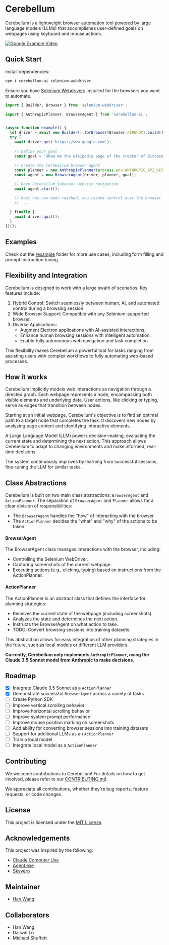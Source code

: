 # Cerebellum

Cerebellum is a lightweight browser automation tool powered by large language models (LLMs) that accomplishes user-defined goals on webpages using keyboard and mouse actions.

[![Google Example Video](https://github.com/user-attachments/assets/00278da9-1c89-40a4-b72e-8c853c8c003c)](https://github.com/user-attachments/assets/811a64e2-b3d7-408c-bac2-c9bc3bd78f51)

## Quick Start

Install dependencies:
```bash
npm i cerebellum-ai selenium-webdriver
```

Ensure you have [Selenium Webdrivers](https://www.npmjs.com/package/selenium-webdriver) installed for the browsers you want to automate. 

```typescript
import { Builder, Browser } from 'selenium-webdriver';

import { AnthropicPlanner, BrowserAgent } from 'cerebellum-ai';


(async function example() {
  let driver = await new Builder().forBrowser(Browser.FIREFOX).build();
  try {
    await driver.get('https://www.google.com');
    
    // Define your goal
    const goal = 'Show me the wikipedia page of the creator of Bitcoin';
    
    // Create the Cerebellum browser agent
    const planner = new AnthropicPlanner(process.env.ANTHROPIC_API_KEY as string);
    const agent = new BrowserAgent(driver, planner, goal);

    // Have Cerebellum takeover website navigation
    await agent.start();

    // Goal has now been reached, you resume control over the browser
    // ...
    
  } finally {
    await driver.quit();
  }
})();
```

## Examples

Check out the [/example](/example) folder for more use cases, including form filling and prompt instruction tuning.

## Flexibility and Integration

Cerebellum is designed to work with a large swath of scenarios. Key features include:

1. Hybrid Control: Switch seamlessly between human, AI, and automated control during a browsing session.
2. Wide Browser Support: Compatible with any Selenium-supported browser.
3. Diverse Applications: 
   - Augment Electron applications with AI-assisted interactions.
   - Enhance human browsing sessions with intelligent automation.
   - Enable fully autonomous web navigation and task completion.
   
This flexibility makes Cerebellum a powerful tool for tasks ranging from assisting users with complex workflows to fully automating web-based processes.

## How it works

Cerebellum implicitly models web interactions as navigation through a directed graph. Each webpage represents a node, encompassing both visible elements and underlying data. User actions, like clicking or typing, serve as edges that transition between nodes.

Starting at an initial webpage, Cerebellum's objective is to find an optimal path to a target node that completes the task. It discovers new nodes by analyzing page content and identifying interactive elements.

A Large Language Model (LLM) powers decision-making, evaluating the current state and determining the next action. This approach allows Cerebellum to adapt to changing environments and make informed, real-time decisions.

The system continuously improves by learning from successful sessions, fine-tuning the LLM for similar tasks.

## Class Abstractions

Cerebellum is built on two main class abstractions: `BrowserAgent` and `ActionPlanner`. The separation of `BrowserAgent` and `Planner` allows for a clear division of responsibilities:
- The `BrowserAgent` handles the "how" of interacting with the browser
- The `ActionPlanner` decides the "what" and "why" of the actions to be taken

#### BrowserAgent

The BrowserAgent class manages interactions with the browser, including:

- Controlling the Selenium WebDriver.
- Capturing screenshots of the current webpage.
- Executing actions (e.g., clicking, typing) based on instructions from the ActionPlanner.

#### ActionPlanner

The ActionPlanner is an abstract class that defines the interface for planning strategies:

- Receives the current state of the webpage (including screenshots).
- Analyzes the state and determines the next action.
- Instructs the BrowserAgent on what action to take.
- TODO: Convert browsing sessions into training datasets.

This abstraction allows for easy integration of other planning strategies in the future, such as local models or different LLM providers.

**Currently, Cerebellum only implements `AnthropicPlanner`, using the Claude 3.5 Sonnet model from Anthropic to make decisions.**

## Roadmap

- [x] Integrate Claude 3.5 Sonnet as a `ActionPlanner`
- [x] Demonstrate successful `BrowserAgent` across a variety of tasks
- [ ] Create Python SDK
- [ ] Improve vertical scrolling behavior
- [ ] Improve horizontal scrolling behavior
- [ ] Improve system prompt performance
- [ ] Improve mouse position marking on screenshots
- [ ] Add ability for converting browser sessions into training datasets
- [ ] Support for additional LLMs as an `ActionPlanner`
- [ ] Train a local model
- [ ] Integrate local model as a `ActionPlanner`

## Contributing

We welcome contributions to Cerebellum! For details on how to get involved, please refer to our [CONTRIBUTING.md](CONTRIBUTING.md).

We appreciate all contributions, whether they're bug reports, feature requests, or code changes.

## License

This project is licensed under the [MIT License](LICENSE).


## Acknowledgements

This project was inspired by the following:

- [Claude Computer Use](https://www.anthropic.com/news/3-5-models-and-computer-use)
- [Agent.exe](https://github.com/corbt/agent.exe)
- [Skyvern](https://github.com/Skyvern-AI/skyvern)

## Maintainer

* [Han Wang](mailto:han.wang.2718@gmail.com)

## Collaborators

* Han Wang
* Darwin Lo
* Michael Shuffett
